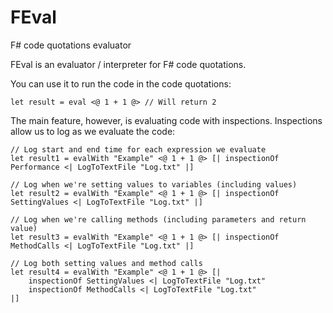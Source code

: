 # FEval
F# code quotations evaluator

FEval is an evaluator / interpreter for F# code quotations.

You can use it to run the code in the code quotations:

```F#
let result = eval <@ 1 + 1 @> // Will return 2
```

The main feature, however, is evaluating code with inspections.
Inspections allow us to log as we evaluate the code:


```F#
// Log start and end time for each expression we evaluate
let result1 = evalWith "Example" <@ 1 + 1 @> [| inspectionOf Performance <| LogToTextFile "Log.txt" |]

// Log when we're setting values to variables (including values)
let result2 = evalWith "Example" <@ 1 + 1 @> [| inspectionOf SettingValues <| LogToTextFile "Log.txt" |]

// Log when we're calling methods (including parameters and return value)
let result3 = evalWith "Example" <@ 1 + 1 @> [| inspectionOf MethodCalls <| LogToTextFile "Log.txt" |]

// Log both setting values and method calls
let result4 = evalWith "Example" <@ 1 + 1 @> [| 
	inspectionOf SettingValues <| LogToTextFile "Log.txt" 
	inspectionOf MethodCalls <| LogToTextFile "Log.txt" 
|]
```